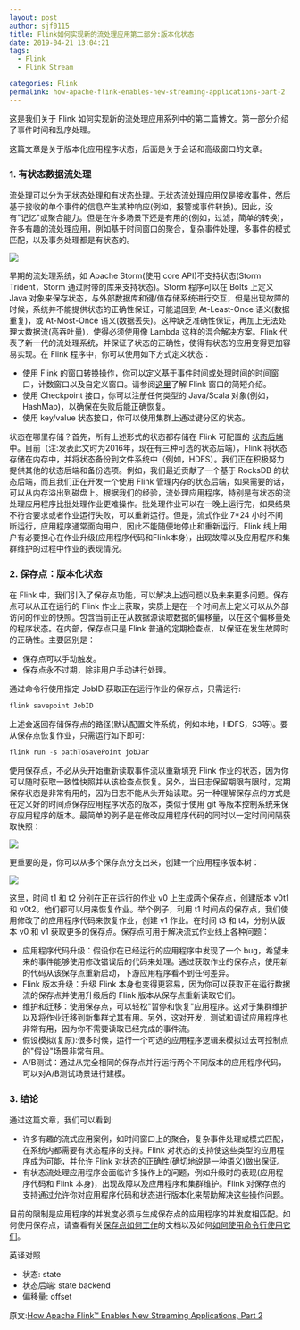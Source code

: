 ```yaml
---
layout: post
author: sjf0115
title: Flink如何实现新的流处理应用第二部分:版本化状态
date: 2019-04-21 13:04:21
tags:
  - Flink
  - Flink Stream

categories: Flink
permalink: how-apache-flink-enables-new-streaming-applications-part-2
---
```


这是我们关于 Flink 如何实现新的流处理应用系列中的第二篇博文。第一部分介绍了事件时间和乱序处理。

这篇文章是关于版本化应用程序状态，后面是关于会话和高级窗口的文章。

### 1. 有状态数据流处理

流处理可以分为无状态处理和有状态处理。无状态流处理应用仅是接收事件，然后基于接收的单个事件的信息产生某种响应(例如，报警或事件转换)。因此，没有"记忆"或聚合能力。但是在许多场景下还是有用的(例如，过滤，简单的转换)，许多有趣的流处理应用，例如基于时间窗口的聚合，复杂事件处理，多事件的模式匹配，以及事务处理都是有状态的。

![](https://github.com/sjf0115/PubLearnNotes/blob/master/image/Flink/how-apache-flink-enables-new-streaming-applications-1.png?raw=true)

早期的流处理系统，如 Apache Storm(使用 core API)不支持状态(Storm Trident，Storm 通过附带的库来支持状态)。Storm 程序可以在 Bolts 上定义 Java 对象来保存状态，与外部数据库和键/值存储系统进行交互，但是出现故障的时候，系统并不能提供状态的正确性保证，可能退回到 At-Least-Once 语义(数据重复)，或 At-Most-Once 语义(数据丢失)。这种缺乏准确性保证，再加上无法处理大数据流(高吞吐量)，使得必须使用像 Lambda 这样的混合解决方案。Flink 代表了新一代的流处理系统，并保证了状态的正确性，使得有状态的应用变得更加容易实现。在 Flink 程序中，你可以使用如下方式定义状态：
- 使用 Flink 的窗口转换操作，你可以定义基于事件时间或处理时间的时间窗口，计数窗口以及自定义窗口。请参阅[这里](http://flink.apache.org/news/2015/12/04/Introducing-windows.html)了解 Flink 窗口的简短介绍。
- 使用 Checkpoint 接口，你可以注册任何类型的 Java/Scala 对象(例如，HashMap)，以确保在失败后能正确恢复。
- 使用 key/value 状态接口，你可以使用集群上通过键分区的状态。

状态在哪里存储？首先，所有上述形式的状态都存储在 Flink 可配置的 [状态后端](http://smartsi.club/stateful-stream-processing-apache-flink-state-backends.html)中。目前（注:发表此文时为2016年，现在有三种可选的状态后端），Flink 将状态存储在内存中，并将状态备份到文件系统中（例如，HDFS）。我们正在积极努力提供其他的状态后端和备份选项。例如，我们最近贡献了一个基于 RocksDB 的状态后端，而且我们正在开发一个使用 Flink 管理内存的状态后端，如果需要的话，可以从内存溢出到磁盘上。根据我们的经验，流处理应用程序，特别是有状态的流处理应用程序比批处理作业更难操作。批处理作业可以在一晚上运行完，如果结果不符合要求或者作业运行失败，可以重新运行。但是，流式作业 7*24 小时不间断运行，应用程序通常面向用户，因此不能随便地停止和重新运行。Flink 线上用户有必要担心在作业升级(应用程序代码和Flink本身)，出现故障以及应用程序和集群维护的过程中作业的表现情况。

### 2. 保存点：版本化状态

在 Flink 中，我们引入了保存点功能，可以解决上述问题以及未来更多问题。保存点可以从正在运行的 Flink 作业上获取，实质上是在一个时间点上定义可以从外部访问的作业的快照。包含当前正在从数据源读取数据的偏移量，以在这个偏移量处的程序状态。在内部，保存点只是 Flink 普通的定期检查点，以保证在发生故障时的正确性。主要区别是：
- 保存点可以手动触发。
- 保存点永不过期，除非用户手动进行处理。

通过命令行使用指定 JobID 获取正在运行作业的保存点，只需运行:
```java
flink savepoint JobID
```
上述会返回存储保存点的路径(默认配置文件系统，例如本地，HDFS，S3等)。要从保存点恢复作业，只需运行如下即可:
```java
flink run -s pathToSavePoint jobJar
```
使用保存点，不必从头开始重新读取事件流以重新填充 Flink 作业的状态，因为你可以随时获取一致性快照并从该检查点恢复。另外，当日志保留期限有限时，定期保存状态是非常有用的，因为日志不能从头开始读取。另一种理解保存点的方式是在定义好的时间点保存应用程序状态的版本，类似于使用 git 等版本控制系统来保存应用程序的版本。最简单的例子是在修改应用程序代码的同时以一定时间间隔获取快照：

![](https://github.com/sjf0115/PubLearnNotes/blob/master/image/Flink/how-apache-flink-enables-new-streaming-applications-2.png?raw=true)

更重要的是，你可以从多个保存点分支出来，创建一个应用程序版本树：

![](https://github.com/sjf0115/PubLearnNotes/blob/master/image/Flink/how-apache-flink-enables-new-streaming-applications-3.png?raw=true)

这里，时间 t1 和 t2 分别在正在运行的作业 v0 上生成两个保存点，创建版本 v0t1 和 v0t2。他们都可以用来恢复作业。举个例子，利用 t1 时间点的保存点，我们使用修改了的应用程序代码来恢复作业，创建 v1 作业。在时间 t3 和 t4，分别从版本 v0 和 v1 获取更多的保存点。保存点可用于解决流式作业线上各种问题：
- 应用程序代码升级：假设你在已经运行的应用程序中发现了一个 bug，希望未来的事件能够使用修改错误后的代码来处理。通过获取作业的保存点，使用新的代码从该保存点重新启动，下游应用程序看不到任何差异。
- Flink 版本升级：升级 Flink 本身也变得更容易，因为你可以获取正在运行数据流的保存点并使用升级后的 Flink 版本从保存点重新读取它们。
- 维护和迁移：使用保存点，可以轻松"暂停和恢复"应用程序。这对于集群维护以及将作业迁移到新集群尤其有用。另外，这对开发，测试和调试应用程序也非常有用，因为你不需要读取已经完成的事件流。
- 假设模拟(复原):很多时候，运行一个可选的应用程序逻辑来模拟过去可控制点的"假设"场景非常有用。
- A/B测试：通过从完全相同的保存点并行运行两个不同版本的应用程序代码，可以对A/B测试场景进行建模。

### 3. 结论

通过这篇文章，我们可以看到:
- 许多有趣的流式应用案例，如时间窗口上的聚合，复杂事件处理或模式匹配，在系统内都需要有状态程序的支持。Flink 对状态的支持使这些类型的应用程序成为可能，并允许 Flink 对状态的正确性(确切地说是一种语义)做出保证。
- 有状态流处理应用程序会面临许多操作上的问题，例如升级时的表现(应用程序代码和 Flink 本身)，出现故障以及应用程序和集群维护。Flink 对保存点的支持通过允许你对应用程序代码和状态进行版本化来帮助解决这些操作问题。

目前的限制是应用程序的并发度必须与生成保存点的应用程序的并发度相匹配。如何使用保存点，请查看有关[保存点如何工作](https://ci.apache.org/projects/flink/flink-docs-master/ops/state/savepoints.html)的文档以及如何[如何使用命令行使用它们](http://smartsi.club/flink-basic-command-line-interface.html)。


英译对照
- 状态: state
- 状态后端: state backend
- 偏移量: offset

原文:[How Apache Flink™ Enables New Streaming Applications, Part 2](https://www.ververica.com/blog/how-apache-flink-enables-new-streaming-applications)
